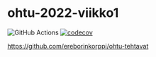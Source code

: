 # ohtu-2022-viikko1

![GitHub Actions](https://github.com/ereborinkorppi/ohtu-2022-viikko1/workflows/CI/badge.svg)
[![codecov](https://codecov.io/gh/ereborinkorppi/ohtu-2022-viikko1/branch/main/graph/badge.svg?token=TKXNS4Q9Q8)](https://codecov.io/gh/ereborinkorppi/ohtu-2022-viikko1)

https://github.com/ereborinkorppi/ohtu-tehtavat
